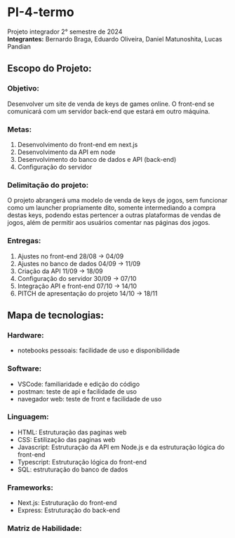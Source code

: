 # PI-4-termo
Projeto integrador 2° semestre de 2024  \
**Integrantes:** Bernardo Braga, Eduardo Oliveira, Daniel Matunoshita, Lucas Pandian

## Escopo do Projeto:
  ### Objetivo: 
  Desenvolver um site de venda de keys de games online. O front-end se comunicará com um servidor back-end que estará em outro máquina.
  ### Metas:
  1. Desenvolvimento do front-end em next.js
  2. Desenvolvimento da API em node
  3. Desenvolvimento do banco de dados e API (back-end)
  4. Configuração do servidor
  ### Delimitação do projeto: 
  O projeto abrangerá uma modelo de venda de keys de jogos, sem funcionar como um launcher propriamente dito, somente intermediando a compra destas keys, podendo estas pertencer a outras plataformas de vendas de jogos, além de permitir aos usuários comentar nas páginas dos jogos.
  ### Entregas:
  1. Ajustes no front-end 28/08 -> 04/09
  2. Ajustes no banco de dados 04/09 -> 11/09
  3. Criação da API 11/09 -> 18/09
  4. Configuração do servidor 30/09 -> 07/10
  5. Integração API e front-end 07/10 -> 14/10
  6. PITCH de apresentação do projeto 14/10 -> 18/11

## Mapa de tecnologias:
  ### Hardware:
  - notebooks pessoais: facilidade de uso e disponibilidade
  ### Software:
  - VSCode: familiaridade e edição do código
  - postman: teste de api e facilidade de uso
  - navegador web: teste de front e facilidade de uso
  ### Linguagem:
  - HTML: Estruturação das paginas web
  - CSS: Estilização das paginas web
  - Javascript: Estruturação da API em Node.js e da estruturação lógica do front-end
  - Typescript: Estruturação lógica do front-end
  - SQL: estruturação do banco de dados
  ### Frameworks:
  - Next.js: Estruturação do front-end
  - Express: Estruturação do back-end

  ### Matriz de Habilidade: